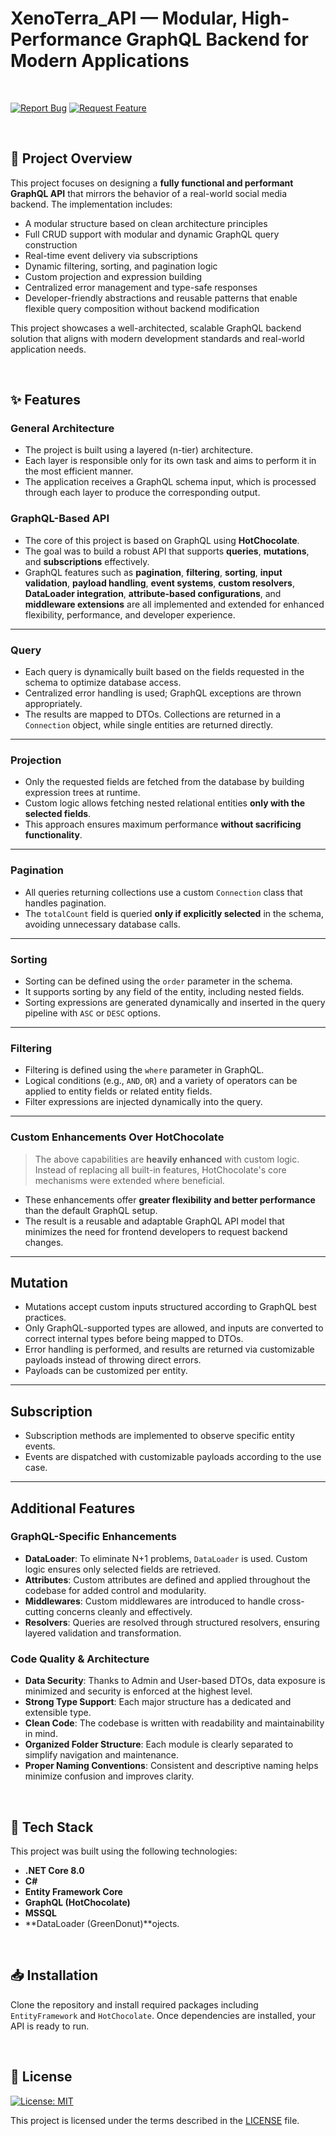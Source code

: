# XenoTerra_API — Modular, High-Performance GraphQL Backend for Modern Applications

<br>

[![Report Bug](https://img.shields.io/badge/🐛_Report_Bug-red?style=for-the-badge)](../../issues/new?labels=bug)
[![Request Feature](https://img.shields.io/badge/✨_Request_Feature-blue?style=for-the-badge)](../../issues/new?labels=enhancement)

<br>

## 📌 Project Overview

This project focuses on designing a **fully functional and performant GraphQL API** that mirrors the behavior of a real-world social media backend. The implementation includes:

- A modular structure based on clean architecture principles
- Full CRUD support with modular and dynamic GraphQL query construction
- Real-time event delivery via subscriptions
- Dynamic filtering, sorting, and pagination logic
- Custom projection and expression building
- Centralized error management and type-safe responses
- Developer-friendly abstractions and reusable patterns that enable flexible query composition without backend modification

This project showcases a well-architected, scalable GraphQL backend solution that aligns with modern development standards and real-world application needs.

<br>

## ✨ Features

### General Architecture

- The project is built using a layered (n-tier) architecture.  
- Each layer is responsible only for its own task and aims to perform it in the most efficient manner.
- The application receives a GraphQL schema input, which is processed through each layer to produce the corresponding output.

### GraphQL-Based API

- The core of this project is based on GraphQL using **HotChocolate**.
- The goal was to build a robust API that supports **queries**, **mutations**, and **subscriptions** effectively.
- GraphQL features such as **pagination**, **filtering**, **sorting**, **input validation**, **payload handling**, **event systems**, **custom resolvers**, **DataLoader integration**, **attribute-based configurations**, and **middleware extensions** are all implemented and extended for enhanced flexibility, performance, and developer experience.

---

### Query

- Each query is dynamically built based on the fields requested in the schema to optimize database access.
- Centralized error handling is used; GraphQL exceptions are thrown appropriately.
- The results are mapped to DTOs. Collections are returned in a `Connection` object, while single entities are returned directly.

---

### Projection

- Only the requested fields are fetched from the database by building expression trees at runtime.
- Custom logic allows fetching nested relational entities **only with the selected fields**.
- This approach ensures maximum performance **without sacrificing functionality**.

---

### Pagination

- All queries returning collections use a custom `Connection` class that handles pagination.
- The `totalCount` field is queried **only if explicitly selected** in the schema, avoiding unnecessary database calls.

---

### Sorting

- Sorting can be defined using the `order` parameter in the schema.
- It supports sorting by any field of the entity, including nested fields.
- Sorting expressions are generated dynamically and inserted in the query pipeline with `ASC` or `DESC` options.

---

### Filtering

- Filtering is defined using the `where` parameter in GraphQL.
- Logical conditions (e.g., `AND`, `OR`) and a variety of operators can be applied to entity fields or related entity fields.
- Filter expressions are injected dynamically into the query.

---

### Custom Enhancements Over HotChocolate

> The above capabilities are **heavily enhanced** with custom logic.  
> Instead of replacing all built-in features, HotChocolate's core mechanisms were extended where beneficial.

- These enhancements offer **greater flexibility and better performance** than the default GraphQL setup.
- The result is a reusable and adaptable GraphQL API model that minimizes the need for frontend developers to request backend changes.

---

## Mutation

- Mutations accept custom inputs structured according to GraphQL best practices.
- Only GraphQL-supported types are allowed, and inputs are converted to correct internal types before being mapped to DTOs.
- Error handling is performed, and results are returned via customizable payloads instead of throwing direct errors.
- Payloads can be customized per entity.

---

## Subscription

- Subscription methods are implemented to observe specific entity events.
- Events are dispatched with customizable payloads according to the use case.

---

## Additional Features

### GraphQL-Specific Enhancements

- **DataLoader**: To eliminate N+1 problems, `DataLoader` is used. Custom logic ensures only selected fields are retrieved.
- **Attributes**: Custom attributes are defined and applied throughout the codebase for added control and modularity.
- **Middlewares**: Custom middlewares are introduced to handle cross-cutting concerns cleanly and effectively.
- **Resolvers**: Queries are resolved through structured resolvers, ensuring layered validation and transformation.

### Code Quality & Architecture

- **Data Security**: Thanks to Admin and User-based DTOs, data exposure is minimized and security is enforced at the highest level.
- **Strong Type Support**: Each major structure has a dedicated and extensible type.
- **Clean Code**: The codebase is written with readability and maintainability in mind.
- **Organized Folder Structure**: Each module is clearly separated to simplify navigation and maintenance.
- **Proper Naming Conventions**: Consistent and descriptive naming helps minimize confusion and improves clarity.

<br>

## 🧰 Tech Stack
This project was built using the following technologies:

- **.NET Core 8.0**
- **C#**
- **Entity Framework Core**
- **GraphQL (HotChocolate)**
- **MSSQL**
- **DataLoader (GreenDonut)**ojects.

<br>

## 📥 Installation

Clone the repository and install required packages including `EntityFramework` and `HotChocolate`. Once dependencies are installed, your API is ready to run.

<br>

## 📝 License

[![License: MIT](https://img.shields.io/badge/License-MIT-blue.svg)](LICENSE)

This project is licensed under the terms described in the [LICENSE](./LICENSE) file.
